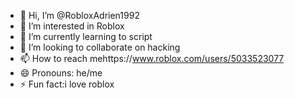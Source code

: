 - 👋 Hi, I’m @RobloxAdrien1992
- 👀 I’m interested in Roblox
- 🌱 I’m currently learning to script
- 💞️ I’m looking to collaborate on hacking
- 📫 How to reach mehttps://www.roblox.com/users/5033523077 
- 😄 Pronouns: he/me
- ⚡ Fun fact:i love roblox

<!---
RobloxAdrien1992/RobloxAdrien1992 is a ✨ special ✨ repository because its `README.md` (this file) appears on your GitHub profile.
You can click the Preview link to take a look at your changes.
--->
